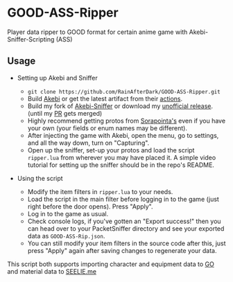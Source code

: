 # GOOD-ASS-Ripper
Player data ripper to GOOD format for certain anime game with Akebi-Sniffer-Scripting (ASS)

## Usage
- Setting up Akebi and Sniffer
  - `git clone https://github.com/RainAfterDark/GOOD-ASS-Ripper.git`
  - Build [Akebi](https://github.com/Akebi-Group/Akebi-GC) or get the latest artifact from their [actions](https://github.com/Akebi-Group/Akebi-GC/actions).
  - Build my fork of [Akebi-Sniffer](https://github.com/RainAfterDark/Akebi-PacketSniffer) or download my [unofficial release](https://github.com/RainAfterDark/Akebi-PacketSniffer/releases). (until my [PR](https://github.com/Akebi-Group/Akebi-PacketSniffer/pull/10) gets merged)
  - Highly recommend getting protos from [Sorapointa's](https://github.com/Sorapointa/Sorapointa-Protos) even if you have your own (your fields or enum names may be different).
  - After injecting the game with Akebi, open the menu, go to settings, and all the way down, turn on "Capturing".
  - Open up the sniffer, set-up your protos and load the script `ripper.lua` from wherever you may have placed it. A simple video tutorial for setting up the sniffer should be in the repo's README.

- Using the script
  - Modify the item filters in `ripper.lua` to your needs.
  - Load the script in the main filter before logging in to the game (just right before the door opens). Press "Apply".
  - Log in to the game as usual.
  - Check console logs, if you've gotten an "Export success!" then you can head over to your PacketSniffer directory and see your exported data as `GOOD-ASS-Rip.json`.
  - You can still modify your item filters in the source code after this, just press "Apply" again after saving changes to regenerate your data.

This script both supports importing character and equipment data to [GO](https://frzyc.github.io/genshin-optimizer/#/) and material data to [SEELIE.me](https://seelie.me)